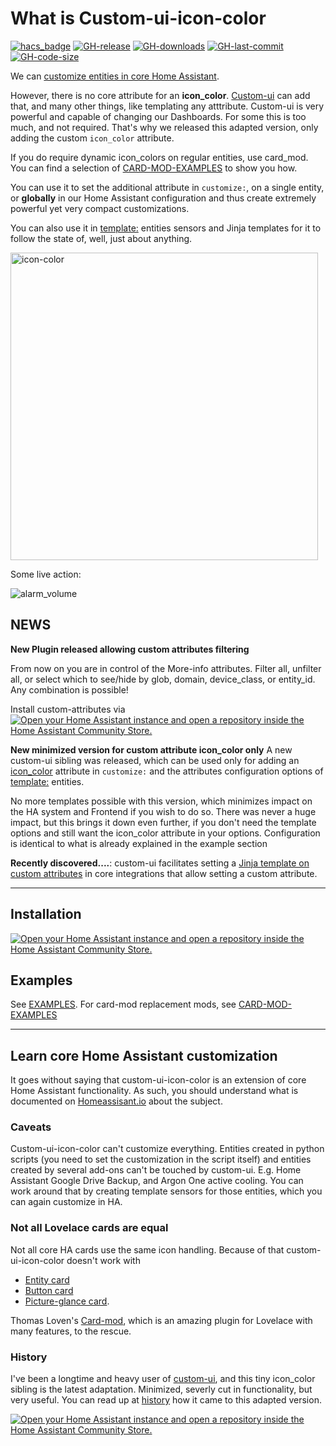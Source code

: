 # What is Custom-ui-icon-color

[![hacs_badge](https://img.shields.io/badge/HACS-Custom-41BDF5.svg?style=flat-square)](https://github.com/hacs/integration)
[![GH-release](https://img.shields.io/github/v/release/Mariusthvdb/custom-ui-icon-color.svg?style=flat-square)](https://github.com/Mariusthvdb/custom-ui-icon-color/releases)
[![GH-downloads](https://img.shields.io/github/downloads/Mariusthvdb/custom-ui-icon-color/total?style=flat-square)](https://github.com/Mariusthvdb/custom-ui-icon-color/releases)
[![GH-last-commit](https://img.shields.io/github/last-commit/Mariusthvdb/custom-ui-icon-color.svg?style=flat-square)](https://github.com/Mariusthvdb/custom-ui-icon-color/commits/master)
[![GH-code-size](https://img.shields.io/github/languages/code-size/Mariusthvdb/custom-ui-icon-color.svg?color=red&style=flat-square)](https://github.com/Mariusthvdb/custom-ui-icon-color)

We can 
[customize entities in core Home Assistant](https://www.home-assistant.io/docs/configuration/customizing-devices/). 

However, there is no core attribute for an **icon_color**. [Custom-ui](https://github.com/Mariusthvdb/custom-ui) can add that, and many other things, like templating any atttribute.
Custom-ui is very powerful and capable of changing our Dashboards. For some this is too much, and not required. That's why we released this adapted version, only adding the custom `icon_color` attribute.

If you do require dynamic icon_colors on regular entities, use card_mod. You can find a selection of [CARD-MOD-EXAMPLES](https://github.com/Mariusthvdb/custom-ui-icon-color/blob/main/CARD-MOD-EXAMPLES.md) to show you how.

You can use it to set the additional attribute in `customize:`, on a single entity, or **globally** in our Home Assistant configuration and thus create extremely powerful yet 
very compact customizations.

You can also use it in [template:](https://www.home-assistant.io/integrations/template/#attributes) entities sensors and  Jinja templates for it to follow the state of, well, just about anything.

<img width="492" alt="icon-color" src="https://user-images.githubusercontent.com/33354141/168234088-ee5a5b11-0e68-49fd-b664-6e5a13c79fb0.png">

Some live action:

![alarm_volume](https://github.com/Mariusthvdb/custom-ui-icon-color/assets/33354141/3f1840b7-9608-4cb6-a127-b07b82cd28af)


## NEWS

**New Plugin released allowing custom attributes filtering**

From now on you are in control of the More-info attributes. 
Filter all, unfilter all, or select which to see/hide by glob, domain, device_class, or entity_id. 
Any combination is possible!

Install custom-attributes via <a href="https://my.home-assistant.io/redirect/hacs_repository/?owner=Mariusthvdb&repository=custom-attributes&category=plugin" target="_blank" rel="noreferrer noopener"><img src="https://my.home-assistant.io/badges/hacs_repository.svg" alt="Open your Home Assistant instance and open a repository inside the Home Assistant Community Store." /></a>

**New minimized version for custom attribute icon_color only**
A new custom-ui sibling was released, which can be used only for adding an  [icon_color](https://github.com/Mariusthvdb/custom-ui/blob/master/custom-ui.js) attribute in `customize:` and the attributes configuration options of [template:](https://www.home-assistant.io/integrations/template/#attributes) entities.

No more templates possible with this version, which minimizes impact on the HA system and Frontend if you wish to do so. There was never a huge impact, but this brings it down even further, if you don't need the template options and still want the icon_color attribute in your options.
Configuration is identical to what is already explained in the example section

**Recently discovered....**: custom-ui facilitates setting a [Jinja template on custom attributes](https://github.com/Mariusthvdb/custom-ui/blob/master/EXAMPLES.md#however-experimental-recently-discovered) in core integrations that allow setting a custom attribute.

--- 

## Installation

<a href="https://my.home-assistant.io/redirect/hacs_repository/?owner=Mariusthvdb&repository=custom-ui-icon-color&category=plugin" target="_blank" rel="noreferrer noopener"><img src="https://my.home-assistant.io/badges/hacs_repository.svg" alt="Open your Home Assistant instance and open a repository inside the Home Assistant Community Store." /></a>

## Examples
See [EXAMPLES](https://github.com/Mariusthvdb/custom-ui-icon-color/blob/master/EXAMPLES.md).
For card-mod replacement mods, see [CARD-MOD-EXAMPLES](https://github.com/Mariusthvdb/custom-ui-icon-color/blob/main/CARD-MOD-EXAMPLES.md)

---

## Learn core Home Assistant customization 
It goes without saying that custom-ui-icon-color is an extension of core Home Assistant functionality. As 
such, you should understand what is documented on 
[Homeassisant.io](https://www.home-assistant.io/docs/configuration/customizing-devices/) about the 
subject.

### Caveats
Custom-ui-icon-color can't customize everything. Entities created in python scripts (you need to set the 
customization in the script itself) and entities created by several add-ons can't be touched by 
custom-ui. E.g. Home Assistant Google Drive Backup, and Argon One active cooling. You can work 
around that by creating template sensors for those entities, which you can again customize in HA.

### Not all Lovelace cards are equal
Not all core HA cards use the same icon handling. Because of that custom-ui-icon-color doesn't work with 
* [Entity card](https://www.home-assistant.io/lovelace/entity/)
* [Button card](https://www.home-assistant.io/lovelace/button/)
* [Picture-glance card](https://www.home-assistant.io/lovelace/picture-glance/).

Thomas Loven's [Card-mod](https://github.com/thomasloven/lovelace-card-mod), which is an amazing 
plugin for Lovelace with many features, to the rescue.


### History
I've been a longtime and heavy user of [custom-ui](https://github.com/Mariusthvdb/custom-ui), and this tiny icon_color sibling is the latest adaptation. Minimized, severly cut in functionality, but very useful.
You can read up at 
[history](https://github.com/Mariusthvdb/custom-ui/blob/master/HISTORY.md) how it came to this 
adapted version.

<a href="https://my.home-assistant.io/redirect/hacs_repository/?owner=mariusthvdb&repository=https%3A%2F%2Fgithub.com%2FMariusthvdb%2Fcustom-ui-icon-color%2Ftree%2Fmain&category=Plugin" target="_blank" rel="noreferrer noopener"><img src="https://my.home-assistant.io/badges/hacs_repository.svg" alt="Open your Home Assistant instance and open a repository inside the Home Assistant Community Store." /></a>
